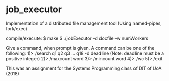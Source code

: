 # job_executor
Implementation of a distributed file management tool (Using named-pipes, fork/exec)

compile/execute:
	$ make
	$ ./jobExecutor –d docfile –w numWorkers
	
  Give a command, when prompt is given.
	Α command can be one of the following:
		1)> /search q1 q2 q3 … q18 -d deadline
		(Note: deadline must be a positive integer)
		2)> /maxcount word
		3)> /mincount word
		4)> /wc
		5)> /exit
    
    
This was an assignment for the Systems Programming class of DIT of UoA (2018)
